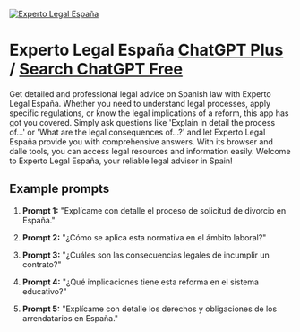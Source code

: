 
[![Experto Legal España](https://files.oaiusercontent.com/file-mKoJEA9kcqBmtFB7GOqm3LhO?se=2123-10-18T20%3A28%3A10Z&sp=r&sv=2021-08-06&sr=b&rscc=max-age%3D31536000%2C%20immutable&rscd=attachment%3B%20filename%3D0fd10b46-fa59-4eeb-941f-182eccdbfc6c.png&sig=rxSXYnljhYWqq7Dk4ZMO6nvRvOGB2GAlpzXk284%2BkG0%3D)](https://chat.openai.com/g/g-v08ZW5qh0-experto-legal-espana)

# Experto Legal España [ChatGPT Plus](https://chat.openai.com/g/g-v08ZW5qh0-experto-legal-espana) / [Search ChatGPT Free](https://gptcall.net/index.html#/?search=Experto%20Legal%20Espa%C3%B1a)

Get detailed and professional legal advice on Spanish law with Experto Legal España. Whether you need to understand legal processes, apply specific regulations, or know the legal implications of a reform, this app has got you covered. Simply ask questions like 'Explain in detail the process of...' or 'What are the legal consequences of...?' and let Experto Legal España provide you with comprehensive answers. With its browser and dalle tools, you can access legal resources and information easily. Welcome to Experto Legal España, your reliable legal advisor in Spain!

## Example prompts

1. **Prompt 1:** "Explícame con detalle el proceso de solicitud de divorcio en España."

2. **Prompt 2:** "¿Cómo se aplica esta normativa en el ámbito laboral?"

3. **Prompt 3:** "¿Cuáles son las consecuencias legales de incumplir un contrato?"

4. **Prompt 4:** "¿Qué implicaciones tiene esta reforma en el sistema educativo?"

5. **Prompt 5:** "Explícame con detalle los derechos y obligaciones de los arrendatarios en España."


